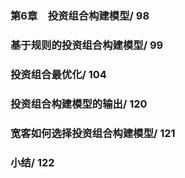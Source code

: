 ### 第6章　投资组合构建模型/ 98
### 基于规则的投资组合构建模型/ 99
### 投资组合最优化/ 104
### 投资组合构建模型的输出/ 120
### 宽客如何选择投资组合构建模型/ 121
### 小结/ 122
